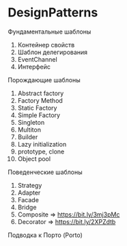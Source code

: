 # DesignPatterns

Фундаментальные шаблоны

1. Контейнер свойств
2. Шаблон делегирования
3. EventChannel
4. Интерфейс

Порождающие шаблоны

1. Abstract factory
2. Factory Method
3. Static Factory
4. Simple Factory
5. Singleton
6. Multiton
7. Builder
8. Lazy initialization
9. prototype, clone
10. Object pool

Поведенческие шаблоны

1. Strategy
2. Adapter
3. Facade
4. Bridge
5. Composite =>  https://bit.ly/3mj3pMc
6. Decorator =>  https://bit.ly/2XPZdtb


Подводка к Порто (Porto) 
